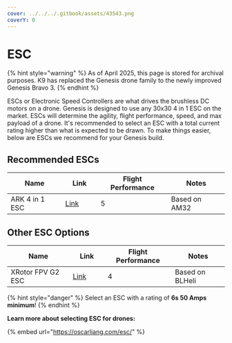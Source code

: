 ```yaml
---
cover: ../../../.gitbook/assets/43543.png
coverY: 0
---
```


# ESC

{% hint style="warning" %}
As of April 2025, this page is stored for archival purposes. K9 has replaced the Genesis drone family to the newly improved Genesis Bravo 3.
{% endhint %}

ESCs or Electronic Speed Controllers are what drives the brushless DC motors on a drone. Genesis is designed to use any 30x30 4 in 1 ESC on the market. ESCs will determine the agility, flight performance, speed, and max payload of a drone. It's recommended to select an ESC with a total current rating higher than what is expected to be drawn. To make things easier, below are ESCs we recommend for your Genesis build.



## Recommended ESCs

<table><thead><tr><th>Name</th><th width="66">Link</th><th data-type="rating" data-max="5">Flight Performance</th><th>Notes</th></tr></thead><tbody><tr><td>ARK 4 in 1 ESC</td><td><a href="https://arkelectron.com/product/ark-4in1-esc/">Link</a></td><td>5</td><td>Based on AM32</td></tr></tbody></table>

## Other ESC Options

<table><thead><tr><th>Name</th><th width="65">Link</th><th data-type="rating" data-max="5">Flight Performance</th><th>Notes</th></tr></thead><tbody><tr><td>XRotor FPV G2 ESC</td><td><a href="https://www.brainfpv.com/product/xrotor-fpv-g2-esc-4in1-65a/">Link</a></td><td>4</td><td>Based on BLHeli</td></tr></tbody></table>

{% hint style="danger" %}
Select an ESC with a rating of **6s 50 Amps minimum**!&#x20;
{% endhint %}



**Learn more about selecting ESC for drones:**

{% embed url="https://oscarliang.com/esc/" %}
